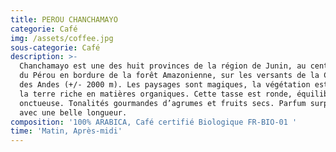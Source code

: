 ```yaml
---
title: PEROU CHANCHAMAYO
categorie: Café
img: /assets/coffee.jpg
sous-categorie: Café
description: >-
  Chanchamayo est une des huit provinces de la région de Junin, au centre-ouest
  du Pérou en bordure de la forêt Amazonienne, sur les versants de la Cordillère
  des Andes (+/- 2000 m). Les paysages sont magiques, la végétation est dense et
  la terre riche en matières organiques. Cette tasse est ronde, équilibrée, très
  onctueuse. Tonalités gourmandes d’agrumes et fruits secs. Parfum surprenant,
  avec une belle longueur. 
composition: '100% ARABICA, Café certifié Biologique FR-BIO-01 '
time: 'Matin, Après-midi'
---
```


